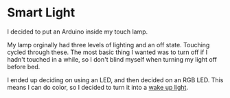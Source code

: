 # Smart Light

I decided to put an Arduino inside my touch lamp.

My lamp orginally had three levels of lighting and an off state. Touching
cycled through these. The most basic thing I wanted was to turn off if I hadn't
touched in a while, so I don't blind myself when turning my light off before
bed.

I ended up deciding on using an LED, and then decided on an RGB LED. This means
I can do color, so I decided to turn it into a [wake up
light](https://www.usa.philips.com/c-m-li/light-therapy/wake-up-light/latest#filters=WAKEUP_LIGHT_SU&sliders=&support=&price=&priceBoxes=&page=&layout=12.subcategory.p-grid-icon).

